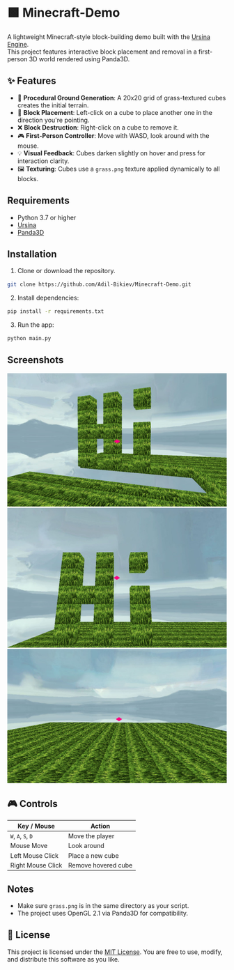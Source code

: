 # 🟩 Minecraft-Demo

A lightweight Minecraft-style block-building demo built with the [Ursina Engine](https://www.ursinaengine.org/).  
This project features interactive block placement and removal in a first-person 3D world rendered using Panda3D.

## ✨ Features

- 🌱 **Procedural Ground Generation**: A 20x20 grid of grass-textured cubes creates the initial terrain.
- 🧱 **Block Placement**: Left-click on a cube to place another one in the direction you're pointing.
- ❌ **Block Destruction**: Right-click on a cube to remove it.
- 🎮 **First-Person Controller**: Move with WASD, look around with the mouse.
- 💡 **Visual Feedback**: Cubes darken slightly on hover and press for interaction clarity.
- 🖼️ **Texturing**: Cubes use a `grass.png` texture applied dynamically to all blocks.

## Requirements

- Python 3.7 or higher
- [Ursina](https://pypi.org/project/ursina/)
- [Panda3D](https://www.panda3d.org/)


## Installation

1. Clone or download the repository.
```bash
git clone https://github.com/Adil-Bikiev/Minecraft-Demo.git
``` 

2. Install dependencies:
```bash
pip install -r requirements.txt
```

3. Run the app:
```bash
python main.py
```

## Screenshots
![assets1](./assets/assets1.png)
![assets1](./assets/assets2.png)
![assets1](./assets/assets3.png)

## 🎮 Controls

| Key / Mouse        | Action              |
| ------------------ | ------------------- |
| `W`, `A`, `S`, `D` | Move the player     |
| Mouse Move         | Look around         |
| Left Mouse Click   | Place a new cube    |
| Right Mouse Click  | Remove hovered cube |

## Notes

* Make sure `grass.png` is in the same directory as your script.
* The project uses OpenGL 2.1 via Panda3D for compatibility.

## 🧾 License

This project is licensed under the [MIT License](LICENSE).
You are free to use, modify, and distribute this software as you like.




